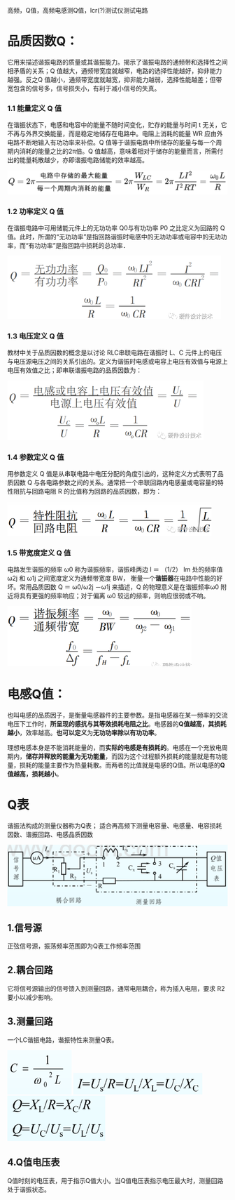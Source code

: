 高频，Q值，高频电感测Q值，lcr(?)测试仪测试电路



# 品质因数Q：

​		它用来描述谐振电路的质量或其谐振能力。揭示了谐振电路的通频带和选择性之间相矛盾的关系；Q 值越大，通频带宽度就越窄，电路的选择性能越好，抑非能力越强。反之Q 值越小，通频带宽度就越宽，抑非能力越弱，选择性能越差；但带宽包含的信号多，信号损失小，有利于减小信号的失真。

### **1.1 能量定义 Q 值**

在谐振状态下，电感和电容中的能量不随时间变化，贮存的能量与时间 t 无关，它不再与外界交换能量，而是稳定地储存在电路中。电阻上消耗的能量 WR 应由外电路不断地输入有功功率来补偿。Q 值等于谐振电路中所储存的能量与每一个周期内消耗的能量之比的2π倍。Q 值越高，意味着相对于储存的能量而言，所需付出的能量耗散越少，亦即谐振电路储能的效率越高。

<img src="../Typoraphoto/image-20230726110607274.png" alt="image-20230726110607274" style="zoom:67%;" />

### **1.2 功率定义 Q 值**

在谐振电路中可用储能元件上的无功功率 Q0与有功功率 P0 之比定义为回路的 Q 值。此时，所谓的“无功功率”是指回路谐振时电感中的无功功率或电容中的无功功率，而“有功功率”是指回路中损耗的总功率．

<img src="../Typoraphoto/image-20230726111010827.png" alt="image-20230726111010827" style="zoom: 50%;" />

### **1.3 电压定义 Q 值**

教材中关于品质因数的概念是以讨论 RLC串联电路在谐振时 L、C 元件上的电压与电压源电压之间的关系引出的。定义为谐振时电感或电容上电压有效值与电源上电压有效值之比；即串联谐振电路的品质因数为：

<img src="../Typoraphoto/image-20230726111208016.png" alt="image-20230726111208016" style="zoom:50%;" />

### **1.4 参数定义 Q 值**

用参数定义 Q 值是从串联电路中电压分配的角度引出的，这种定义方式表明了品质因数 Q 与各电路参数之间的关系。通常把一个串联回路内电感量或电容量的特性阻抗与回路电阻 R 的比值称为回路的品质因数，即为：

<img src="../Typoraphoto/image-20230726111844493.png" alt="image-20230726111844493" style="zoom:50%;" />

### **1.5 带宽度定义 Q 值**

电路发生谐振的频率 ω0 称为谐振频率，谐振峰两边 I ＝ （1/2） Im 处的频率值ω2j 和 ω1j 之间宽度定义为通频带宽度 BW，
衡量一个**谐振器**在电路中性能的好坏。常用品质因数 Q ＝ ω0/ω2j －ω1j 来描述，Q 的物理意义是在谐振频率ω0 附近将具有更强的频率响应；对于偏离 ω0 较远的频率，则响应很弱或不响。

<img src="../Typoraphoto/image-20230726112043441.png" alt="image-20230726112043441" style="zoom:50%;" />







# **电感Q值**：

也叫电感的品质因子，是衡量电感器件的主要参数。是指电感器在某一频率的交流电压下工作时，**所呈现的感抗与其等效损耗电阻之比**。电感器的**Q值越高，其损耗越小**，效率越高。**也可以定义**为**无功功率除以有功功率**。

理想电感本身是不能消耗能量的，而**实际的电感是有损耗的**。电感在一个充放电周期内，**储存并释放的能量为无功能量**，而因为这个过程额外损耗的能量就是有功能量，损耗的能量主要作为热量耗散。而两者的比值就是电感的Q值。所以电感的**Q值越高，损耗越小**。





# Q表

谐振法构成的测量仪器称为Q表；
适合再高频下测量电容量、电感量、电容损耗因数、谐振回路、电感品质因数

<img src="../Typoraphoto/image-20230726132516053.png" alt="image-20230726132516053" style="zoom:50%;" />

## 1.信号源

正弦信号源，振荡频率范围即为Q表工作频率范围



## 2.耦合回路

它将信号源输出的信号馈入到测量回路，通常电阻耦合，称为插入电阻，要求 R2 要小以减少影响。



## 3.测量回路

一个LC谐振电路，谐振特性来测量Q表。

<img src="../Typoraphoto/image-20230726151914249.png" alt="image-20230726151914249" style="zoom:67%;" />

<img src="../Typoraphoto/image-20230726151937283.png" alt="image-20230726151937283" style="zoom:67%;" />

<img src="../Typoraphoto/image-20230726151943630.png" alt="image-20230726151943630" style="zoom:67%;" />





## 4.Q值电压表

Q值时刻的电压表，用于指示Q值大小。当Q值电压表指示电压最大时，测量回路处于谐振状态。